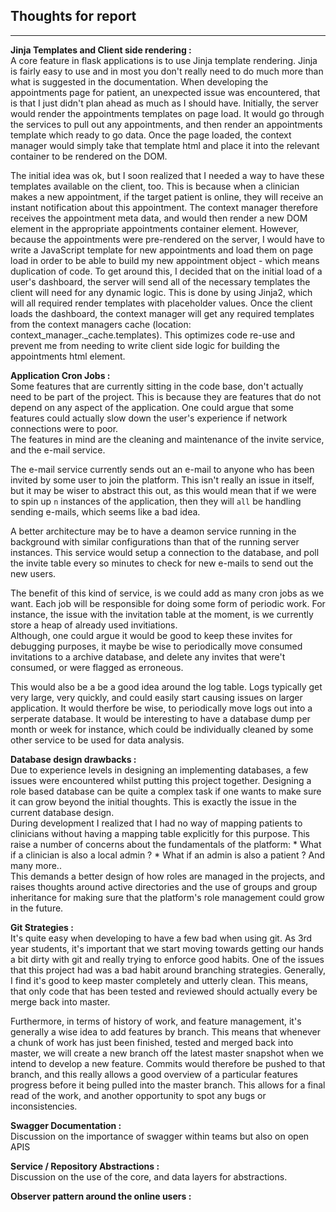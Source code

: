 ## Thoughts for report
---

**Jinja Templates and Client side rendering :** <br />
A core feature in flask applications is to use Jinja template rendering. Jinja is fairly easy to use and in most you don't really need to do much more than what is suggested in the documentation. When developing the appointments page for patient, an unexpected issue was encountered, that is that I just didn't plan ahead as much as I should have. Initially, the server would render the appointments templates on page load. It would go through the services to pull out any appointments, and then render an appointments template which ready to go data. Once the page loaded, the context manager would simply take that template html and place it into the relevant container to be rendered on the DOM. 

The initial idea was ok, but I soon realized that I needed a way to have these templates available on the client, too. This is because when a clinician makes a new appointment, if the target patient is online, they will receive an instant notification about this appointment. The context manager therefore receives the appointment meta data, and would then render a new DOM element in the appropriate appointments container element. However, because the appointments were pre-rendered on the server, I would have to write a JavaScript template for new appointments and load them on page load in order to be able to build my new appointment object - which means duplication of code. To get around this, I decided that on the initial load of a user's dashboard, the server will send all of the necessary templates the client will need for any dynamic logic. This is done by using Jinja2, which will all required render templates with placeholder values. Once the client loads the dashboard, the context manager will get any required templates from the context managers cache (location: context_manager._cache.templates). This optimizes code re-use and prevent me from needing to write client side logic for building the appointments html element.

**Application Cron Jobs :**<br />
Some features that are currently sitting in the code base, don't actually need to be part of the project.
This is because they are features that do not depend on any aspect of the application. One could argue that some features could actually slow down the user's experience if network connections were to poor. <br />
The features in mind are the cleaning and maintenance of the invite service, and the e-mail service. <br />

The e-mail service currently sends out an e-mail to anyone who has been invited by some user to join the platform. This isn't really an issue in itself, but it may be wiser to abstract this out, as this would mean that if we were to spin up ```n``` instances of the application, then they will ```all``` be handling sending e-mails, which seems like a bad idea. <br />

A better architecture may be to have a deamon service running in the background with similar configurations than that of the running server instances. This service would setup a connection to the database, and poll the invite table every so minutes to check for new e-mails to send out the new users. <br />

The benefit of this kind of service, is we could add as many cron jobs as we want. Each job will be responsible for doing some form of periodic work. For instance, the issue with the invitation table at the moment, is we currently store a heap of already used invitiations. <br />
Although, one could argue it would be good to keep these invites for debugging purposes, it maybe be wise to periodically move consumed invitations to a archive database, and delete any invites that were't consumed, or were flagged as erroneous.

This would also be a be a good idea around the log table. Logs typically get very large, very quickly, and could easily start causing issues on larger application. It would therfore be wise, to periodically move logs out into a serperate database. It would be interesting to have a database dump per month or week for instance, which could be individually cleaned by some other service to be used for data analysis.

**Database design drawbacks :**<br />
Due to experience levels in designing an implementing databases, a few issues were encountered whilst putting this project together. Designing a role based database can be quite a complex task if one wants to make sure it can grow beyond the initial thoughts. This is exactly the issue in the current database design. <br />
During development I realized that I had no way of mapping patients to clinicians without having a mapping table explicitly for this purpose. This raise a number of concerns about the fundamentals of the platform:
    * What if a clinician is also a local admin ?
    * What if an admin is also a patient ?
And many more.. <br />
This demands a better design of how roles are managed in the projects, and raises thoughts around active directories and the use of groups and group inheritance for making sure that the platform's role management could grow in the future.

**Git Strategies :** <br />
It's quite easy when developing to have a few bad when using git. As 3rd year students, it's important that we start moving towards getting our hands a bit dirty with git and really trying to enforce good habits. One of the issues that this project had was a bad habit around branching strategies. Generally, I find it's good to keep master completely and utterly clean. This means, that only code that has been tested and reviewed should actually every be merge back into master. 

Furthermore, in terms of history of work, and feature management, it's generally a wise idea to add features by branch. This means that whenever a chunk of work has just been finished, tested and merged back into master, we will create a new branch off the latest master snapshot when we intend to develop a new feature. Commits would therefore be pushed to that branch, and this really allows a good overview of a particular features progress before it being pulled into the master branch. This allows for a final read of the work, and another opportunity to spot any bugs or inconsistencies.

**Swagger Documentation :** <br />
Discussion on the importance of swagger within teams but also on open APIS


**Service / Repository Abstractions :** <br />
Discussion on the use of the core, and data layers for abstractions.


**Observer pattern around the online users :** <br />
